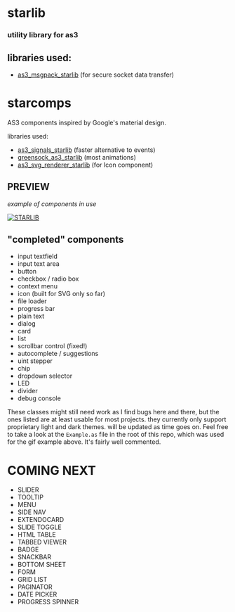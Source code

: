 # starlib
### utility library for as3
## libraries used:
* [as3_msgpack_starlib](https://github.com/dyxribo/as3_msgpack_starlib) (for secure socket data transfer)

# starcomps
AS3 components inspired by Google's material design.

libraries used:
* [as3_signals_starlib](https://github.com/dyxribo/as3_signals_starlib) (faster alternative to events)
* [greensock_as3_starlib](https://github.com/dyxribo/greensock_as3_starlib) (most animations)
* [as3_svg_renderer_starlib](https://github.com/dyxribo/as3_svg_renderer_starlib) (for Icon component)


## PREVIEW
_example of components in use_

[![STARLIB](https://i.stack.imgur.com/Vp2cE.png)](https://github.com/blaxstar/starlib/assets/6477128/0adf9cbf-f1da-42fb-b277-ce847e6a4da6)






## "completed" components

* input textfield
* input text area
* button
* checkbox / radio box
* context menu
* icon (built for SVG only so far)
* file loader
* progress bar
* plain text
* dialog
* card
* list
* scrollbar control (fixed!)
* autocomplete / suggestions
* uint stepper
* chip
* dropdown selector
* LED
* divider
* debug console

These classes might still need work as I find bugs here and there, but the ones listed are at least usable for most projects.
they currently only support proprietary light and dark themes. will be updated as time goes on. 
Feel free to take a look at the `Example.as` file in the root of this repo, which was used for the gif example above. It's fairly well commented.

COMING NEXT
============
* SLIDER
* TOOLTIP
* MENU
* SIDE NAV
*	EXTENDOCARD
*	SLIDE TOGGLE
*	HTML TABLE
*	TABBED VIEWER
*	BADGE
*	SNACKBAR
*	BOTTOM SHEET
*	FORM
*	GRID LIST
*	PAGINATOR
*	DATE PICKER
*	PROGRESS SPINNER


